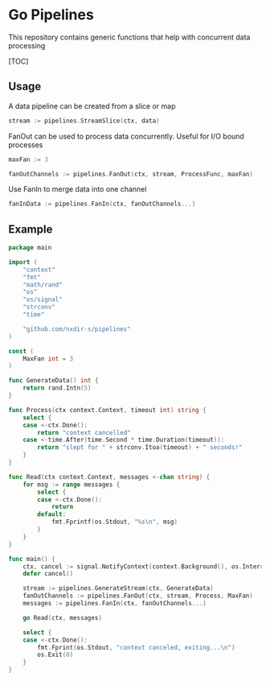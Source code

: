 # Go Pipelines

This repository contains generic functions that help with concurrent data processing

[TOC]

## Usage

A data pipeline can be created from a slice or map

```go
stream := pipelines.StreamSlice(ctx, data)
```

FanOut can be used to process data concurrently. Useful for I/O bound processes

```go
maxFan := 3

fanOutChannels := pipelines.FanOut(ctx, stream, ProcessFunc, maxFan)
```

Use FanIn to merge data into one channel

```go
fanInData := pipelines.FanIn(ctx, fanOutChannels...)
```

## Example

```go
package main

import (
	"context"
	"fmt"
	"math/rand"
	"os"
	"os/signal"
	"strconv"
	"time"

	"github.com/nxdir-s/pipelines"
)

const (
	MaxFan int = 3
)

func GenerateData() int {
	return rand.Intn(5)
}

func Process(ctx context.Context, timeout int) string {
	select {
	case <-ctx.Done():
		return "context cancelled"
	case <-time.After(time.Second * time.Duration(timeout)):
		return "slept for " + strconv.Itoa(timeout) + " seconds!"
	}
}

func Read(ctx context.Context, messages <-chan string) {
	for msg := range messages {
		select {
		case <-ctx.Done():
			return
		default:
			fmt.Fprintf(os.Stdout, "%s\n", msg)
		}
	}
}

func main() {
	ctx, cancel := signal.NotifyContext(context.Background(), os.Interrupt)
	defer cancel()

	stream := pipelines.GenerateStream(ctx, GenerateData)
	fanOutChannels := pipelines.FanOut(ctx, stream, Process, MaxFan)
	messages := pipelines.FanIn(ctx, fanOutChannels...)

	go Read(ctx, messages)

	select {
	case <-ctx.Done():
		fmt.Fprint(os.Stdout, "context canceled, exiting...\n")
		os.Exit(0)
	}
}
```
